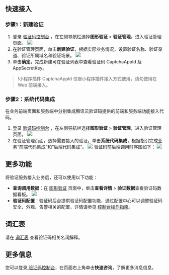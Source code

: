 ## 快速接入
### 步骤1：新建验证
1. 登录 [验证码控制台](https://console.cloud.tencent.com/captcha/graphical) ，在左侧导航栏选择**图形验证** > **验证管理**，进入验证管理页面。
![](https://main.qcloudimg.com/raw/e5b7eda15c7b0cd603585e7137ca71a8.png)
2. 在验证管理页面，单击**新建验证**，根据实际业务情况，设置验证名称、验证渠道、验证所属域名和验证场景。
![](https://main.qcloudimg.com/raw/60c65b3effc3c3f50d6c2a1da849ce29.png)
3. 单击**确定**，完成新建可在验证列表中查看验证码 CaptchaAppId 及 AppSecretKey。
> !小程序插件 CaptchaAppId 仅限小程序插件接入方式使用，请勿使用在 Web 前端接入。

### 步骤2：系统代码集成
在业务前端页面和服务端中分别集成腾讯云验证码提供的前端和服务端功能接入代码。
1. 登录 [验证码控制台](https://console.cloud.tencent.com/captcha/graphical) ，在左侧导航栏选择**图形验证** > **验证管理**，进入验证管理页面。
![](https://main.qcloudimg.com/raw/e5b7eda15c7b0cd603585e7137ca71a8.png)
2. 在验证管理页面，选择需要接入的验证，单击**系统代码集成**，根据指引完成业务“前端代码集成”和“后端代码集成”。
![](https://main.qcloudimg.com/raw/d89c4bc409707ea01b0344bf4f0b0a6c.png)
验证码前后端调用时序图如下：
![](https://main.qcloudimg.com/raw/04d9233930e87a4f45fab45f2efb2aa4.png)

## 更多功能
将验证服务接入业务后，还可以使用以下功能：
- **查询调用数据**：在 [图形验证](https://console.cloud.tencent.com/captcha/graphical) 页面中，单击**查看详情** > **验证数据**查看验证码数据看板。
![](https://main.qcloudimg.com/raw/b8704855f189f93f256904bb383d863c.png)
- **验证码配置**：验证码后台提供验证码配置功能，通过配置中心可以调整验证码安全、外观、告警相关的配置，详情请参见 [控制台操作指南](https://cloud.tencent.com/document/product/1110/36831)。

## 词汇表
请在 [词汇表](https://cloud.tencent.com/document/product/1110/36346) 查看验证码相关名词解释。

## 更多信息
您可以登录[ 验证码控制台](https://console.cloud.tencent.com/captcha/graphical)，在页面右上角单击**快速咨询**，了解更多消息信息。
